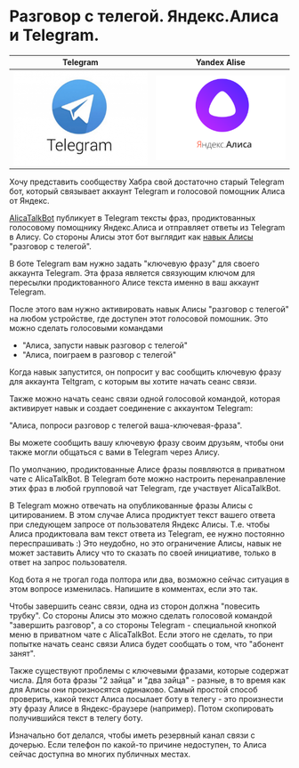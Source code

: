 # Разговор с телегой. Яндекс.Алиса и Telegram.

  Telegram    |  Yandex Alise
:-------------------------:|:-------------------------:
![Telegram](img/telegram.png) | ![Yandex Alise](img/alisa-yandex.png)

Хочу представить сообществу Хабра свой достаточно старый Telegram бот, который связывает аккаунт Telegram и голосовой помощник Алиса от Яндекс.

[AlicaTalkBot](https://t.me/AlicaTalkBot) публикует в Telegram тексты фраз, продиктованных голосовому помощнику Яндекс.Алиса и отправляет ответы из Telegram в Алису.
Со стороны Алисы этот бот выглядит как [навык Алисы](https://dialogs.yandex.ru/store/skills/3e28e363-razgovor-s-telegoj/) "разговор с телегой".

В боте Telegram вам нужно задать "ключевую фразу" для своего аккаунта Telegram.
Эта фраза является связующим ключом для пересылки продиктованного Алисе текста именно в ваш аккаунт Telegram.

После этого вам нужно активировать навык Алисы "разговор с телегой" на любом устройстве, где доступен этот голосовой помошник.
Это можно сделать голосовыми командами

- "Алиса, запусти навык разговор с телегой"
- "Алиса, поиграем в разговор с телегой"

Когда навык запустится, он попросит у вас сообщить ключевую фразу для аккаунта Teltgram, с которым вы хотите начать сеанс связи.

Также можно начать сеанс связи одной голосовой командой, которая активирует навык и создает соединение с аккаунтом Telegram:

"Алиса, попроси разговор с телегой ваша-ключевая-фраза".

Вы можете сообщить вашу ключевую фразу своим друзьям, чтобы они также могли общаться с вами в Telegram через Алису.

По умолчанию, продиктованные Алисе фразы появляются в приватном чате с AlicaTalkBot.
В Telegram боте можно настроить перенаправление этих фраз в любой групповой чат Telegram, где участвует AlicaTalkBot.

В Telegram можно отвечать на опубликованные фразы Алисы с цитированием.
В этом случае Алиса продиктует текст вашего ответа при следующем запросе от пользователя Яндекс Алисы.
Т.е. чтобы Алиса продиктовала вам текст ответа из Telegram, ее нужно постоянно переспрашивать :)
Это неудобно, но это ограничение Алисы, навык не может заставить Алису что то сказать по своей инициативе, только в ответ на запрос пользователя.

Код бота я не трогал года полтора или два, возможно сейчас ситуация в этом вопросе изменилась. Напишите в комментах, если это так.

Чтобы завершить сеанс связи, одна из сторон должна "повесить трубку".
Со стороны Алисы это можно сделать голосовой командой "завершить разговор", а со стороны Telegram - специальной кнопкой меню в приватном чате с AlicaTalkBot.
Если этого не сделать, то при попытке начать сеанс связи Алиса будет сообщать о том, что "абонент занят".

Также существуют проблемы с ключевыми фразами, которые содержат числа.
Для бота фразы "2 зайца" и "два зайца" - разные, в то время как для Алисы они произносятся одинаково.
Самый простой способ проверить, какой текст Алиса посылает боту в телегу - это произнести эту фразу Алисе в Яндекс-браузере (например).
Потом скопировать получившийся текст в телегу боту.

Изначально бот делался, чтобы иметь резервный канал связи с дочерью.
Если телефон по какой-то причине недоступен, то Алиса сейчас доступна во многих публичных местах.
